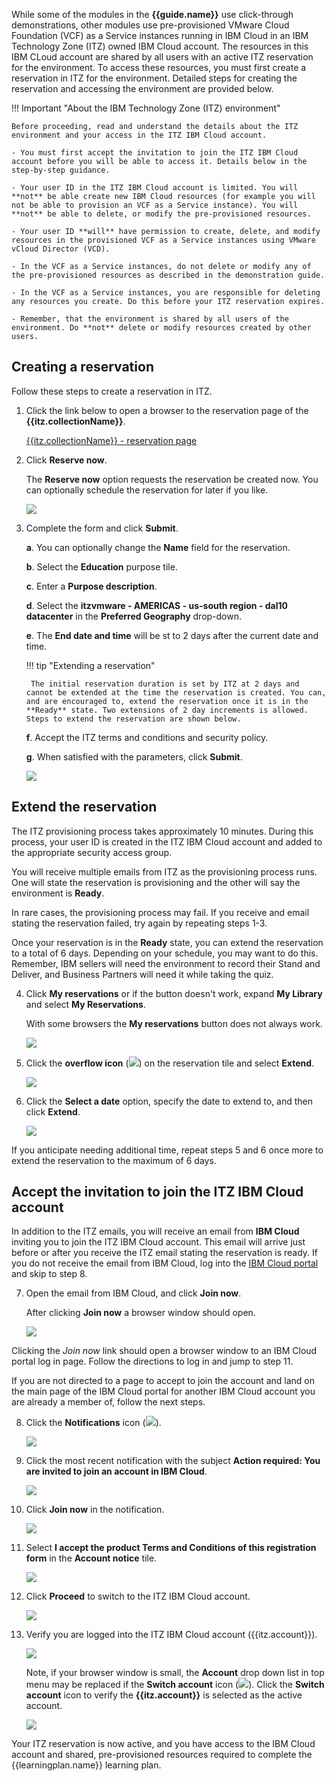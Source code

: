 While some of the modules in the **{{guide.name}}** use click-through demonstrations, other modules use pre-provisioned VMware Cloud Foundation (VCF) as a Service instances running in IBM Cloud in an IBM Technology Zone (ITZ) owned IBM Cloud account. The resources in this IBM CLoud account are shared by all users with an active ITZ reservation for the environment. To access these resources, you must first create a reservation in ITZ for the environment. Detailed steps for creating the reservation and accessing the environment are provided below.

!!! Important "About the IBM Technology Zone (ITZ) environment"

    Before proceeding, read and understand the details about the ITZ environment and your access in the ITZ IBM Cloud account.

    - You must first accept the invitation to join the ITZ IBM Cloud account before you will be able to access it. Details below in the step-by-step guidance.
    
    - Your user ID in the ITZ IBM Cloud account is limited. You will **not** be able create new IBM Cloud resources (for example you will not be able to provision an VCF as a Service instance). You will **not** be able to delete, or modify the pre-provisioned resources.
    
    - Your user ID **will** have permission to create, delete, and modify resources in the provisioned VCF as a Service instances using VMware vCloud Director (VCD). 
    
    - In the VCF as a Service instances, do not delete or modify any of the pre-provisioned resources as described in the demonstration guide.
    
    - In the VCF as a Service instances, you are responsible for deleting any resources you create. Do this before your ITZ reservation expires.
    
    - Remember, that the environment is shared by all users of the environment. Do **not** delete or modify resources created by other users.
  
## Creating a reservation
Follow these steps to create a reservation in ITZ.

1. Click the link below to open a browser to the reservation page of the **{{itz.collectionName}}**.

    <a href="{{itz.environment}}" target="_blank">{{itz.collectionName}} - reservation page</a>

2. Click **Reserve now**.

    The **Reserve now** option requests the reservation be created now. You can optionally schedule the reservation for later if you like.

    ![](_attachments/itzRSVPReserveNow.png)

3. Complete the form and click **Submit**.

    **a**. You can optionally change the **Name** field for the reservation.

    **b**. Select the **Education** purpose tile.

    **c**. Enter a **Purpose description**.

    **d**. Select the **itzvmware - AMERICAS - us-south region - dal10 datacenter** in the **Preferred Geography** drop-down.

    **e**. The **End date and time** will be st to 2 days after the current date and time.

    !!! tip "Extending a reservation"

        The initial reservation duration is set by ITZ at 2 days and cannot be extended at the time the reservation is created. You can, and are encouraged to, extend the reservation once it is in the **Ready** state. Two extensions of 2 day increments is allowed. Steps to extend the reservation are shown below.

    **f**. Accept the ITZ terms and conditions and security policy.

    **g**. When satisfied with the parameters, click **Submit**.

    ![](_attachments/itzRSVPReservationPage.png)

## Extend the reservation
The ITZ provisioning process takes approximately 10 minutes. During this process, your user ID is created in the ITZ IBM Cloud account and added to the appropriate security access group. 

You will receive multiple emails from ITZ as the provisioning process runs. One will state the reservation is provisioning and the other will say the environment is **Ready**. 

In rare cases, the provisioning process may fail. If you receive and email stating the reservation failed, try again by repeating steps 1-3.

Once your reservation is in the **Ready** state, you can extend the reservation to a total of 6 days. Depending on your schedule, you may want to do this. Remember, IBM sellers will need the environment to record their Stand and Deliver, and Business Partners will need it while taking the quiz.

4. Click **My reservations** or if the button doesn't work, expand **My Library** and select **My Reservations**.

    With some browsers the **My reservations** button does not always work.

    ![](_attachments/itzMyReservations.png)

5. Click the **overflow icon** (![](_attachments/overflowIcon.png)) on the reservation tile and select **Extend**.

    ![](_attachments/itzExtendMenu.png)

6. Click the **Select a date** option, specify the date to extend to, and then click **Extend**.

    ![](_attachments/itzExtendRsvp.png)

If you anticipate needing additional time, repeat steps 5 and 6 once more to extend the reservation to the maximum of 6 days.

## Accept the invitation to join the ITZ IBM Cloud account
In addition to the ITZ emails, you will receive an email from **IBM Cloud** inviting you to join the ITZ IBM Cloud account. This email will arrive just before or after you receive the ITZ email stating the reservation is ready. If you do not receive the email from IBM Cloud, log into the <a href="https://cloud.ibm.com" target="_blank">IBM Cloud portal</a> and skip to step 8.

7. Open the email from IBM Cloud, and click **Join now**.

    After clicking **Join now** a browser window should open.

    ![](_attachments/itzJoinEmail.png)

Clicking the *Join now* link should open a browser window to an IBM Cloud portal log in page. Follow the directions to log in and jump to step 11.

If you are not directed to a page to accept to join the account and land on the main page of the IBM Cloud portal for another IBM Cloud account you are already a member of, follow the next steps.

8. Click the **Notifications** icon (![](_attachments/itzJoinNotificationsIcon.png)).

    ![](_attachments/itzJoinPortalPage1.png)

9.  Click the most recent notification with the subject **Action required: You are invited to join an account in IBM Cloud**.

    ![](_attachments/itzJoinPortalPage2.png)

10. Click **Join now** in the notification.

    ![](_attachments/itzJoinPortalPage3.png)

11. Select **I accept the product Terms and Conditions of this registration form** in the **Account notice** tile.

    ![](_attachments/itzJoinPortalPage4.png)

12. Click **Proceed** to switch to the ITZ IBM Cloud account.

    ![](_attachments/itzJoinPortalPage5.png)

13. Verify you are logged into the ITZ IBM Cloud account ({{itz.account}}).

    ![](_attachments/itzJoinPortalPage7.png)

    Note, if your browser window is small, the **Account** drop down list in top menu may be replaced if the **Switch account** icon (![](_attachments/switchAccountIcon.png)). Click the **Switch account** icon to verify the **{{itz.account}}** is selected as the active account.

    ![](_attachments/itzJoinPortalPage8.png)

Your ITZ reservation is now active, and you have access to the IBM Cloud account and shared, pre-provisioned resources required to complete the {{learningplan.name}} learning plan.